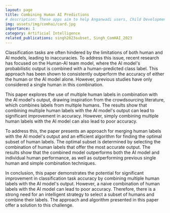 ```yaml
---
layout: page
title: Combining Human AI Predictions 
# description: These apps aim to help Anganwadi users, Child Development Project Officers and other field level implementers to record, calculate, analyse and/or organize data related to children malnourishment and Body Mass Index.
img: assets/img/comhai/card.jpg
importance: 1
category: Artificial Intelligence
related_publications: singh2023subset, Singh_ComHAI_2023
---
```


Classification tasks are often hindered by the limitations of both human and AI models, leading to inaccuracies. To address this issue, recent research has focused on the Human-AI team model, where the AI model's probabilistic output is combined with a human-predicted class label. This approach has been shown to consistently outperform the accuracy of either the human or the AI model alone. However, previous studies have only considered a single human in this combination.

This paper explores the use of multiple human labels in combination with the AI model's output, drawing inspiration from the crowdsourcing literature, which combines labels from multiple humans. The results show that combining multiple human labels with the AI model's output can lead to significant improvement in accuracy. However, simply combining multiple human labels with the AI model can also lead to poor accuracy.

To address this, the paper presents an approach for merging human labels with the AI model's output and an efficient algorithm for finding the optimal subset of human labels. The optimal subset is determined by selecting the combination of human labels that offer the most accurate output. The results show that the combined model outperforms both the AI model and individual human performance, as well as outperforming previous single human and simple combination techniques.

In conclusion, this paper demonstrates the potential for significant improvement in classification task accuracy by combining multiple human labels with the AI model's output. However, a naive combination of human labels with the AI model can lead to poor accuracy. Therefore, there is a strong need for an intelligent strategy to select a subset of humans and combine their labels. The approach and algorithm presented in this paper offer a solution to this challenge.

